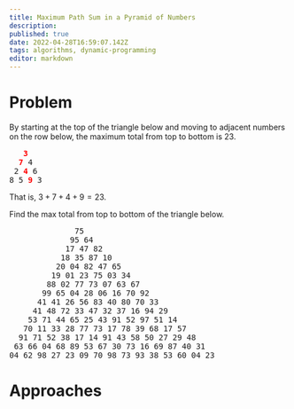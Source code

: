 ```yaml
---
title: Maximum Path Sum in a Pyramid of Numbers
description: 
published: true
date: 2022-04-28T16:59:07.142Z
tags: algorithms, dynamic-programming
editor: markdown
---
```


# Problem
By starting at the top of the triangle below and moving to adjacent numbers on the row below, the maximum total from top to bottom is $23$.

<pre>
   <span style="color: red; font-weight: bold;">3</span>
  <span style="color: red; font-weight: bold;">7</span> 4
 2 <span style="color: red; font-weight: bold;">4</span> 6
8 5 <span style="color: red; font-weight: bold;">9</span> 3
</pre>

That is, $3 + 7 + 4 + 9 = 23$.

Find the max total from top to bottom of the triangle below.

<pre>
              75
             95 64
            17 47 82
           18 35 87 10
          20 04 82 47 65
         19 01 23 75 03 34
        88 02 77 73 07 63 67
       99 65 04 28 06 16 70 92
      41 41 26 56 83 40 80 70 33
     41 48 72 33 47 32 37 16 94 29
    53 71 44 65 25 43 91 52 97 51 14
   70 11 33 28 77 73 17 78 39 68 17 57
  91 71 52 38 17 14 91 43 58 50 27 29 48
 63 66 04 68 89 53 67 30 73 16 69 87 40 31
04 62 98 27 23 09 70 98 73 93 38 53 60 04 23
</pre>

# Approaches
## 